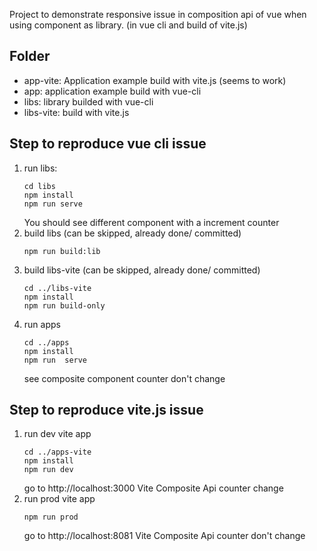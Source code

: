 

Project to demonstrate responsive issue in composition api of vue when using component as library. (in vue cli and build of vite.js)

## Folder
* app-vite: Application example build with vite.js (seems to work)
* app: application example build with vue-cli 
* libs: library builded with vue-cli
* libs-vite: build with vite.js

## Step to reproduce vue cli issue
1. run libs: 
    ```
    cd libs
    npm install
    npm run serve
    ```
    You should see different component with a increment counter
2. build libs (can be skipped, already done/ committed)
    ```
    npm run build:lib
    ```
3. build libs-vite (can be skipped, already done/ committed)
    ```
    cd ../libs-vite
    npm install
    npm run build-only
    ```
4. run apps
    ```
    cd ../apps
    npm install
    npm run  serve
    ```
    see composite component counter don't change

## Step to reproduce vite.js issue
1. run dev vite app
    ```
    cd ../apps-vite
    npm install
    npm run dev
    ```
    go to http://localhost:3000
    Vite Composite Api counter change
2. run prod vite app
    ```
    npm run prod
    ```
    go to http://localhost:8081
    Vite Composite Api counter don't change